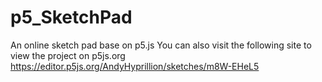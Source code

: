 # p5_SketchPad
An online sketch pad base on p5.js
You can also visit the following site to view the project on p5js.org
https://editor.p5js.org/AndyHyprillion/sketches/m8W-EHeL5
